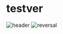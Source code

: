 # testver
![header](https://capsule-render.vercel.app/api?type=rect&color=FCB6D0&text=HGMP)
![reversal](https://capsule-render.vercel.app/api?type=rect&text=HGMP&fontAlign=25&fontSize=60&desc=Handong%20Gym%20Management%20Program&descAlign=60&descAlignY=50&tema=calm&color=FCB6D0)
